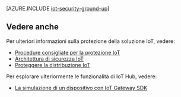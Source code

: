<properties
 pageTitle="Proteggere la soluzione IoT da zero backup | Microsoft Azure"
 description="In questo articolo vengono descritte le funzionalità di sicurezza integrata di Microsoft Azure IoT Suite"
 services="iot-hub"
 documentationCenter=""
 authors="YuriDio"
 manager="timlt"
 editor=""/>

<tags
 ms.service="iot-hub"
 ms.devlang="na"
 ms.topic="article"
 ms.tgt_pltfrm="na"
 ms.workload="na"
 ms.date="10/17/2016"
 ms.author="yurid"/>

[AZURE.INCLUDE [iot-security-ground-up](../../includes/iot-security-ground-up.md)]

## <a name="see-also"></a>Vedere anche

Per ulteriori informazioni sulla protezione della soluzione IoT, vedere:

- [Procedure consigliate per la protezione IoT][lnk-security-best-practices]
- [Architettura di sicurezza IoT][lnk-security-architecture]
- [Proteggere la distribuzione IoT][lnk-security-deployment]

Per esplorare ulteriormente le funzionalità di IoT Hub, vedere:

- [La simulazione di un dispositivo con IoT Gateway SDK][lnk-gateway]

[lnk-security-best-practices]: iot-hub-security-best-practices.md
[lnk-security-architecture]: iot-hub-security-architecture.md
[lnk-security-deployment]: iot-hub-security-deployment.md

[lnk-gateway]: iot-hub-linux-gateway-sdk-simulated-device.md